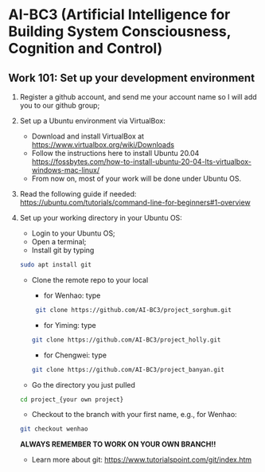 # AI-BC3 (Artificial Intelligence for Building System Consciousness, Cognition and Control)
## Work 101: Set up your development environment

1. Register a github account, and send me your account name so I will add you to our github group;
2. Set up a Ubuntu environment via VirtualBox:
	- Download and install VirtualBox at https://www.virtualbox.org/wiki/Downloads
	- Follow the instructions here to install Ubuntu 20.04 https://fossbytes.com/how-to-install-ubuntu-20-04-lts-virtualbox-windows-mac-linux/
	- From now on, most of your work will be done under Ubuntu OS.
3. Read the following guide if needed: https://ubuntu.com/tutorials/command-line-for-beginners#1-overview
4. Set up your working directory in your Ubuntu OS:
   - Login to your Ubuntu OS;
   - Open a terminal;
   - Install git by typing

    ```bash
    sudo apt install git
    ```
   - Clone the remote repo to your local

     - for Wenhao: type
    
     ```bash
      git clone https://github.com/AI-BC3/project_sorghum.git
     ```
     - for Yiming: type
    
     ```bash
     git clone https://github.com/AI-BC3/project_holly.git 
     ```
     - for Chengwei: type
    
     ```bash
     git clone https://github.com/AI-BC3/project_banyan.git
     ```
   - Go the directory you just pulled
    
    ```bash
    cd project_{your own project}
    ```
   - Checkout to the branch with your first name, e.g., for Wenhao:
    
    ```bash
    git checkout wenhao
    ```
    **ALWAYS REMEMBER TO WORK ON YOUR OWN BRANCH!!**
   - Learn more about git: https://www.tutorialspoint.com/git/index.htm
